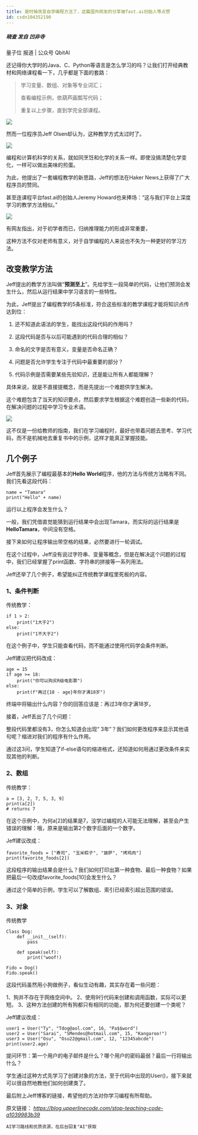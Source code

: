 ```yaml
---
title: 是时候改变自学编程方法了，这篇国外网友的分享被fast.ai创始人等点赞
id: csdn104352190
---
```


##### 晓查 发自 凹非寺 
量子位 报道 | 公众号 QbitAI

还记得你大学时的Java、C、Python等语言是怎么学习的吗？让我们打开经典教材和网络课程看一下，几乎都是下面的套路：

> 学习变量、数组、对象等专业词汇；
> 
> 查看编程示例，依葫芦画瓢写代码；
> 
> 重复以上步骤，直到学完全部课程。

![](../img/4a27294ab2fe05e1396a3625b4b86d59.png)

然而一位程序员Jeff Olsen却认为，这种教学方式太过时了。

![](../img/e2712e28c880832341181b3ecc82ac68.png)

编程和计算机科学的关系，就如同烹饪和化学的关系一样。即使没搞清楚化学变化，一样可以做出美味的煎蛋。

为此，他提出了一套编程教学的新思路，Jeff的想法在Haker News上获得了广大程序员的赞同。

甚至连课程平台fast.ai的创始人Jeremy Howard也来捧场：“这与我们平台上深度学习的教学方法相似。”

![](../img/af075da108312b897f8097eee2139289.png)

有网友指出，对于初学者而已，归纳推理能力的形成非常重要，

这种方法不仅对老师有意义，对于自学编程的人来说也不失为一种更好的学习方法。

## 改变教学方法

Jeff提出的教学方法叫做“**预测至上**”。先给学生一段简单的代码，让他们预测会发生什么，然后从运行结果中学习语言的一些特性。

为此，Jeff提出了编程教学的5条标准，符合这些标准的教学课程才能将知识点传达到位：

1.  还不知道此语法的学生，能找出这段代码的作用吗？

2.  这段代码是否与以后可能遇到的代码合理的相似？

3.  命名的文字是否有意义，变量是否命名正确？

4.  问题是否允许学生专注于代码中最重要的部分？

5.  代码示例是否需要某些先验知识，还是能让所有人都能理解？

具体来说，就是不直接提概念，而是先提出一个难题供学生解决。

这个难题包含了当天的知识要点，然后要求学生根据这个难题创造一些新的代码，在解决问题的过程中学习专业术语。

![](../img/fdf6dda86a31c6184bbbb2ac25519bad.png)

这不仅是一份给教师的指南，我们在学习编程时，最好也带着问题去思考、学习代码，而不是机械地去重复书中的示例，这样才能真正掌握技能。

## 几个例子

Jeff首先展示了编程最基本的**Hello World**程序，他的方法与传统方法略有不同。我们先看这段代码：

```
name = "Tamara"
print("Hello" + name) 
```

运行以上程序会发生什么？

一般，我们凭借直觉能猜到运行结果中会出现Tamara，而实际的运行结果是**HelloTamara**，中间没有空格。

接下来如何让程序输出带空格的结果，必然要进行一轮调试。

在这个过程中，Jeff没有说过字符串、变量等概念，但是在解决这个问题的过程中，我们已经掌握了print函数、字符串的拼接等一系列用法。

Jeff还举了几个例子，希望能纠正传统教学课程里死板的内容。

### 1、条件判断

传统教学：

```
if 1 > 2:
    print("1大于2")
else:
    print("1不大于2") 
```

在这个例子中，学生只能查看代码，而不能通过使用代码学会条件判断。

Jeff建议把代码改成：

```
age = 15
if age >= 18:
    print("你可以购买R级电影票")
else:
    print(f"再过{18 - age}年你才满18岁") 
```

终端中将输出什么内容？你的回答应该是：再过3年你才满18岁。

接着，Jeff丢出了几个问题：

整段代码里都没有3，你怎么知道会出现“ 3年”？我们如何更改程序来显示其他语句呢？缩进对我们的程序有什么作用。

通过这3问，学生知道了if-else语句的缩进格式，还知道如何用通过更改条件来实现其他的判断。

### 2、数组

传统教学：

```
a = [3, 2, 7, 5, 3, 9]
print(a[2]) 
# returns 7 
```

在这个示例中，为何a[2]的结果是7，没学过编程的人可能无法理解，甚至会产生错误的理解：哦，原来是输出第2个数字后面的一个数字。

Jeff建议改成：

```
favorite_foods = ["寿司", "玉米粽子", "披萨", "烤鸡肉"]
print(favorite_foods[2]) 
```

这段程序的输出结果会是什么？我们如何打印出第一种食物、最后一种食物？如果把最后一句改成favorite_foods[10]会发生什么？

通过这个简单的示例，学生可以了解数组、索引已经索引超出范围的错误。

### 3、对象

传统教学

```
Class Dog:
    def __init__(self):
        pass

    def speak(self):
        print("woof!)

Fido = Dog()
Fido.speak() 
```

这段代码虽然用小狗做例子，看似生动有趣，其实存在着一些问题：

1、狗并不存在于网络空间中。
2、使用9行代码来创建和调用函数，实际可以更短。
3、这种方法创建的所有狗都只有相同的功能，那为何还要创建一个类呢？

Jeff建议改成：

```
user1 = User("Ty", "Tdog@aol.com", 16, "Pa$$word")
user2 = User("Sarai", "SMendes@hotmail.com", 15, "Kangaroo!")
user3 = User("Osu", "Osu22@gmail.com", 12, "12345abcde")
print(user2.age) 
```

提问环节：第一个用户的电子邮件是什么？哪个用户的密码最弱？最后一行将输出什么？

学生通过这种方式先学习了创建对象的方法，至于代码中出现的User()，接下来就可以很自然地教他们如何创建类了。

最后附上Jeff博客的链接，希望他的方法对你学习编程有所帮助。

原文链接：
*https://blog.upperlinecode.com/stop-teaching-code-a1039983b39*

```
AI学习路线和优质资源，在后台回复"AI"获取 
```
